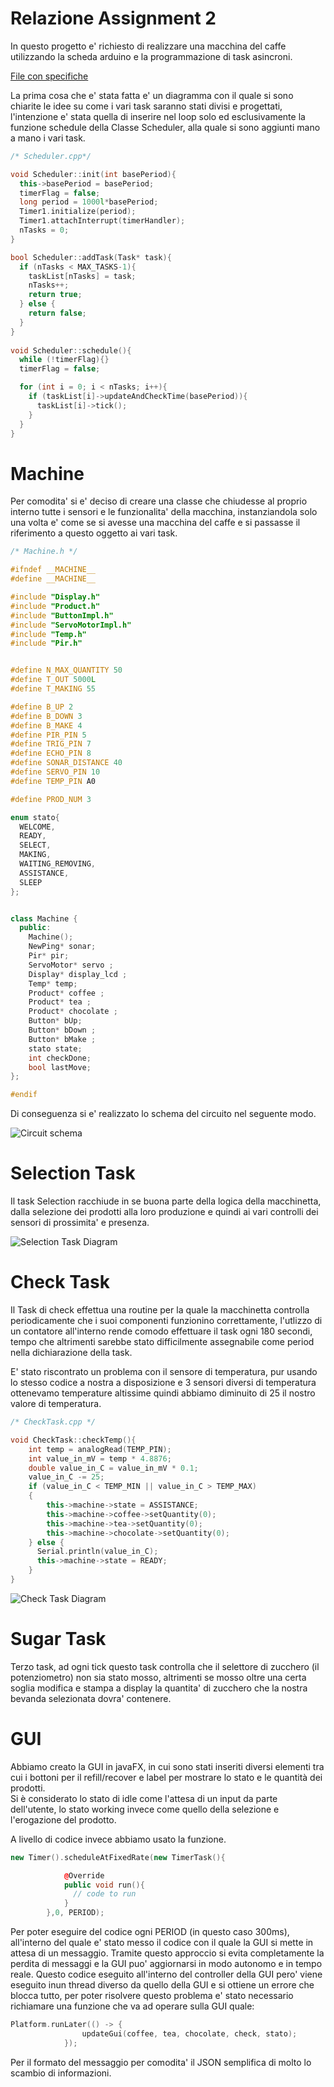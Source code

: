 # Relazione Assignment 2

In questo progetto e' richiesto di realizzare una macchina del caffe utilizzando la scheda arduino e la programmazione di task asincroni.

[File con specifiche](https://docs.google.com/document/d/171kcL1d1lW2kN3RdDfdvIkdIngGn8EvuipJRH7uKnXo/edit?usp=sharing)

La prima cosa che e' stata fatta e' un diagramma con il quale si sono chiarite le idee su come i vari task saranno stati divisi e progettati, l'intenzione e' stata quella di inserire nel loop solo ed esclusivamente la funzione schedule della Classe Scheduler, alla quale si sono aggiunti mano a mano i vari task.

```cpp
/* Scheduler.cpp*/

void Scheduler::init(int basePeriod){
  this->basePeriod = basePeriod;
  timerFlag = false;
  long period = 1000l*basePeriod;
  Timer1.initialize(period);
  Timer1.attachInterrupt(timerHandler);
  nTasks = 0;
}

bool Scheduler::addTask(Task* task){
  if (nTasks < MAX_TASKS-1){
    taskList[nTasks] = task;
    nTasks++;
    return true;
  } else {
    return false; 
  }
}
  
void Scheduler::schedule(){ 
  while (!timerFlag){}  
  timerFlag = false;

  for (int i = 0; i < nTasks; i++){
    if (taskList[i]->updateAndCheckTime(basePeriod)){
      taskList[i]->tick();
    }
  }
}

```

# Machine

Per comodita' si e' deciso di creare una classe che chiudesse al proprio interno tutte i sensori e le funzionalita' della macchina, instanziandola solo una volta e' come se si avesse una macchina del caffe e si passasse il riferimento a questo oggetto ai vari task.

```cpp
/* Machine.h */

#ifndef __MACHINE__
#define __MACHINE__

#include "Display.h"
#include "Product.h"
#include "ButtonImpl.h"
#include "ServoMotorImpl.h"
#include "Temp.h"
#include "Pir.h"


#define N_MAX_QUANTITY 50
#define T_OUT 5000L
#define T_MAKING 55

#define B_UP 2
#define B_DOWN 3
#define B_MAKE 4
#define PIR_PIN 5
#define TRIG_PIN 7
#define ECHO_PIN 8
#define SONAR_DISTANCE 40
#define SERVO_PIN 10
#define TEMP_PIN A0

#define PROD_NUM 3

enum stato{
  WELCOME,
  READY,
  SELECT,
  MAKING,
  WAITING_REMOVING,
  ASSISTANCE,
  SLEEP
};


class Machine {
  public:
    Machine();
    NewPing* sonar;
    Pir* pir;
    ServoMotor* servo ;
    Display* display_lcd ;
    Temp* temp;
    Product* coffee ;
    Product* tea ;
    Product* chocolate ;
    Button* bUp;
    Button* bDown ;
    Button* bMake ;
    stato state;
    int checkDone;
    bool lastMove;
};

#endif
```

Di conseguenza si e' realizzato lo schema del circuito nel seguente modo.

![Circuit schema](https://github.com/LuKe2Ink/Es_IoT/raw/main/Es2/thinkercad.png)

# Selection Task

Il task Selection racchiude in se buona parte della logica della macchinetta, dalla selezione dei prodotti alla loro produzione e quindi ai vari controlli dei sensori di prossimita' e presenza.


![Selection Task Diagram](https://github.com/LuKe2Ink/Es_IoT/raw/main/Es2/SelectionTask.png)

# Check Task

Il Task di check effettua una routine per la quale la macchinetta controlla periodicamente che i suoi componenti funzionino correttamente, l'utlizzo di un contatore all'interno rende comodo effettuare il task ogni 180 secondi, tempo che altrimenti sarebbe stato difficilmente assegnabile come period nella dichiarazione della task.

E' stato riscontrato un problema con il sensore di temperatura, pur usando lo stesso codice a nostra a disposizione e 3 sensori diversi di temperatura ottenevamo temperature altissime quindi abbiamo diminuito di 25 il nostro valore di temperatura.

```cpp
/* CheckTask.cpp */

void CheckTask::checkTemp(){
    int temp = analogRead(TEMP_PIN);
    int value_in_mV = temp * 4.8876;
    double value_in_C = value_in_mV * 0.1;
    value_in_C -= 25;
    if (value_in_C < TEMP_MIN || value_in_C > TEMP_MAX)
    {
        this->machine->state = ASSISTANCE;
        this->machine->coffee->setQuantity(0);
        this->machine->tea->setQuantity(0);
        this->machine->chocolate->setQuantity(0);
    } else {
      Serial.println(value_in_C);
      this->machine->state = READY;
    }
}
```

![Check Task Diagram](https://github.com/LuKe2Ink/Es_IoT/raw/main/Es2/checkTask.png)

# Sugar Task

Terzo task, ad ogni tick questo task controlla che il selettore di zucchero (il potenziometro) non sia stato mosso, altrimenti se mosso oltre una certa soglia modifica e stampa a display la quantita' di zucchero che la nostra bevanda selezionata  dovra' contenere.

# GUI

Abbiamo creato la GUI in javaFX, in cui sono stati inseriti diversi elementi tra cui i bottoni per il refill/recover e label per mostrare lo stato e le quantità dei prodotti.  
Si è considerato lo stato di idle come l'attesa di un input da parte dell'utente, lo stato working invece come quello della selezione e l'erogazione del prodotto.

A livello di codice invece abbiamo usato la funzione.

```cpp
new Timer().scheduleAtFixedRate(new TimerTask(){

            @Override
            public void run(){
              // code to run
            }
        },0, PERIOD);
```

Per poter eseguire del codice ogni PERIOD (in questo caso 300ms), all'interno del quale e' stato messo il codice con il quale la GUI si mette in attesa di un messaggio. Tramite questo approccio si evita completamente la perdita di messaggi e la  GUI puo' aggiornarsi in modo autonomo e in tempo reale. Questo codice eseguito all'interno del controller della GUI pero' viene eseguito inun thread diverso da quello della GUI e si ottiene un errore che blocca tutto, per poter risolvere questo problema e' stato necessario richiamare una funzione che va ad operare sulla GUI quale:

```cpp
Platform.runLater(() -> {
                updateGui(coffee, tea, chocolate, check, stato);
            });
```

Per il formato del messaggio per comodita' il JSON semplifica di molto lo scambio di informazioni.
